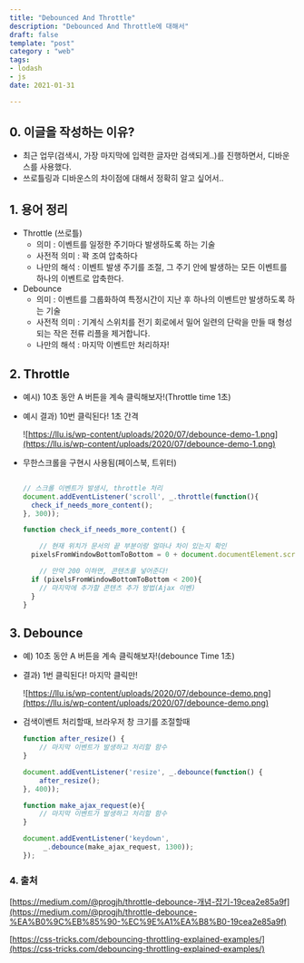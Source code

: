 ```yaml
---
title: "Debounced And Throttle"  
description: "Debounced And Throttle에 대해서"
draft: false 
template: "post"
category : "web"
tags:
- lodash
- js 
date: 2021-01-31

---
```


## 0. 이글을 작성하는 이유?

- 최근 업무(검색시, 가장 마지막에 입력한 글자만 검색되게..)를 진행하면서, 디바운스를 사용했다.
- 쓰로틀링과 디바운스의 차이점에 대해서 정확히 알고 싶어서..

## 1. 용어 정리

- Throttle (쓰로틀)
    - 의미 : 이벤트를 일정한 주기마다 발생하도록 하는 기술
    - 사전적 의미 : 꽉 조여 압축하다
    - 나만의 해석 : 이벤트 발생 주기를 조절, 그 주기 안에 발생하는 모든 이벤트를 하나의 이벤트로 압축한다.
- Debounce
    - 의미 : 이벤트를 그룹화하여 특정시간이 지난 후 하나의 이벤트만 발생하도록 하는 기술
    - 사전적 의미 : 기계식 스위치를 전기 회로에서 밀어 일련의 단락을 만들 때 형성되는 작은 전류 리플을 제거합니다.
    - 나만의 해석 : 마지막 이벤트만 처리하자!

## 2. Throttle

- 예시) 10초 동안 A 버튼을 계속 클릭해보자!(Throttle time 1초)
- 예시 결과) 10번 클릭된다! 1초 간격

  ![https://llu.is/wp-content/uploads/2020/07/debounce-demo-1.png](https://llu.is/wp-content/uploads/2020/07/debounce-demo-1.png)

- 무한스크롤을 구현시 사용됨(페이스북, 트위터)

    ```jsx
      
    // 스크롤 이벤트가 발생시, throttle 처리
    document.addEventListener('scroll', _.throttle(function(){
      check_if_needs_more_content();
    }, 300));

    function check_if_needs_more_content() {

    	// 현재 위치가 문서의 끝 부분이랑 얼마나 차이 있는지 확인     
      pixelsFromWindowBottomToBottom = 0 + document.documentElement.scrollHeight - document.documentElement.scrollTop - document.documentElement.clientHeight;

    	// 만약 200 이하면, 콘텐츠를 넣어준다! 
      if (pixelsFromWindowBottomToBottom < 200){
        // 마지막에 추가할 콘텐츠 추가 방법(Ajax 이벤) 
      }
    }
    ```

## 3. Debounce

- 예) 10초 동안 A 버튼을 계속 클릭해보자!(debounce Time 1초)
- 결과) 1번 클릭된다! 마지막 클릭만!

  ![https://llu.is/wp-content/uploads/2020/07/debounce-demo.png](https://llu.is/wp-content/uploads/2020/07/debounce-demo.png)

- 검색이벤트 처리할때, 브라우저 창 크기를 조절할때

    ```jsx
    function after_resize() {
    	// 마지막 이벤트가 발생하고 처리할 함수
    }

    document.addEventListener('resize', _.debounce(function() {
        after_resize();
    }, 400));

    function make_ajax_request(e){
    	// 마지막 이벤트가 발생하고 처리할 함수
    }

    document.addEventListener('keydown',
         _.debounce(make_ajax_request, 1300));
    });
    ```

### 4. 출처

[https://medium.com/@progjh/throttle-debounce-개념-잡기-19cea2e85a9f](https://medium.com/@progjh/throttle-debounce-%EA%B0%9C%EB%85%90-%EC%9E%A1%EA%B8%B0-19cea2e85a9f)

[https://css-tricks.com/debouncing-throttling-explained-examples/](https://css-tricks.com/debouncing-throttling-explained-examples/)
